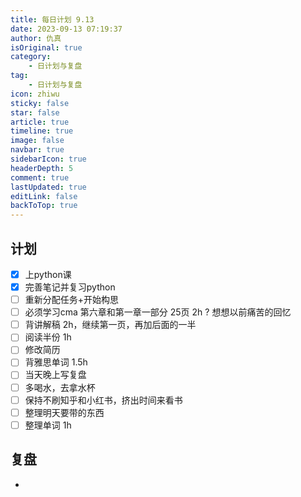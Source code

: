 ```yaml
---
title: 每日计划 9.13
date: 2023-09-13 07:19:37
author: 仇真
isOriginal: true
category: 
    - 日计划与复盘
tag:
    - 日计划与复盘
icon: zhiwu
sticky: false
star: false
article: true
timeline: true
image: false
navbar: true
sidebarIcon: true
headerDepth: 5
comment: true
lastUpdated: true
editLink: false
backToTop: true
---
```


## 计划

- [x] 上python课
- [x] 完善笔记并复习python
- [ ] 重新分配任务+开始构思
- [ ] 必须学习cma 第六章和第一章一部分 25页 2h ?   想想以前痛苦的回忆
- [ ] 背讲解稿 2h，继续第一页，再加后面的一半      
- [ ] 阅读半份 1h
- [ ] 修改简历 
- [ ] 背雅思单词 1.5h
- [ ] 当天晚上写复盘
- [ ] 多喝水，去拿水杯
- [ ] 保持不刷知乎和小红书，挤出时间来看书
- [ ] 整理明天要带的东西
- [ ] 整理单词   1h

## 复盘

- 
